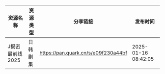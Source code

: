 | 资源名称       | 资源类型 | 分享链接                                | 发布时间                |
| ---------- | ---- | ----------------------------------- | ------------------- |
| J揭密最前线2025 | 日韩剧集 | https://pan.quark.cn/s/e09f230a44bf | 2025-01-16 08:42:05 |
